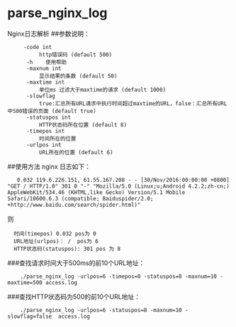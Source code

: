 # parse_nginx_log
Nginx日志解析
##参数说明：

         -code int
              http错误码 (default 500)
          -h	使用帮助
          -maxnum int
              显示结果的条数 (default 50)
          -maxtime int
              单位ms 过滤大于maxtime的请求 (default 1000)
          -slowflag
              true:汇总所有URL请求中执行时间超过maxtime的URL，false：汇总所有URL中500错误的页面 (default true)
          -statuspos int
              HTTP状态码所在位置 (default 8)
          -timepos int
              时间所在的位置
          -urlpos int
              URL所在的位置 (default 6)

##使用方法
  nginx 日志如下：
  
       0.032 119.6.226.151, 61.55.167.208 - - [30/Nov/2016:00:00:00 +0800] "GET / HTTP/1.0" 301 0 "-" "Mozilla/5.0 (Linux;u;Android 4.2.2;zh-cn;) AppleWebKit/534.46 (KHTML,like Gecko) Version/5.1 Mobile Safari/10600.6.3 (compatible; Baiduspider/2.0; +http://www.baidu.com/search/spider.html)"
  
  则
  
      时间(timepos) 0.032 pos为 0
      URL地址(urlpos)： /  pos为 6
      HTTP状态码(statuspos): 301 pos 为 8

  
###查找请求时间大于500ms的前10个URL地址：
  
        ./parse_nginx_log -urlpos=6 -timepos=0 -statuspos=8 -maxnum=10 -maxtime=500 access.log
  
###查找HTTP状态码为500的前10个URL地址：
  
        ./parse_nginx_log -urlpos=6 -statuspos=8 -maxnum=10 -slowflag=false  access.log
  
  
  
  
